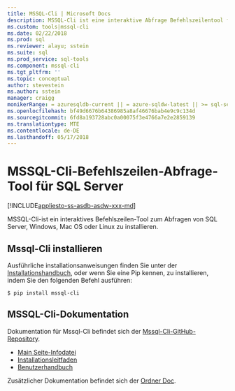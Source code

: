 ```yaml
---
title: MSSQL-Cli | Microsoft Docs
description: MSSQL-Cli ist eine interaktive Abfrage Befehlszeilentool für SQL Server, die auf Windows, Mac OS oder Linux ausgeführt wird.
ms.custom: tools|mssql-cli
ms.date: 02/22/2018
ms.prod: sql
ms.reviewer: alayu; sstein
ms.suite: sql
ms.prod_service: sql-tools
ms.component: mssql-cli
ms.tgt_pltfrm: ''
ms.topic: conceptual
author: stevestein
ms.author: sstein
manager: craigg
monikerRange: = azuresqldb-current || = azure-sqldw-latest || >= sql-server-2016 || = sqlallproducts-allversions
ms.openlocfilehash: bf49d6676b64386985a8af46676bab4e9c9c134d
ms.sourcegitcommit: 6fd8a193728abc0a00075f3e4766a7e2e2859139
ms.translationtype: MTE
ms.contentlocale: de-DE
ms.lasthandoff: 05/17/2018
---
```

# <a name="mssql-cli-command-line-query-tool-for-sql-server"></a>MSSQL-Cli-Befehlszeilen-Abfrage-Tool für SQL Server
[!INCLUDE[appliesto-ss-asdb-asdw-xxx-md](../includes/appliesto-ss-asdb-asdw-xxx-md.md)]

MSSQL-Cli-ist ein interaktives Befehlszeilen-Tool zum Abfragen von SQL Server, Windows, Mac OS oder Linux zu installieren.

## <a name="install-mssql-cli"></a>Mssql-Cli installieren

Ausführliche installationsanweisungen finden Sie unter der [Installationshandbuch](https://github.com/dbcli/mssql-cli/blob/master/doc/installation_guide.md), oder wenn Sie eine Pip kennen, zu installieren, indem Sie den folgenden Befehl ausführen:

```$ pip install mssql-cli```

## <a name="mssql-cli-documentation"></a>MSSQL-Cli-Dokumentation

Dokumentation für Mssql-Cli befindet sich der [Mssql-Cli-GitHub-Repository](https://github.com/dbcli/mssql-cli).

- [Main Seite-Infodatei](https://github.com/dbcli/mssql-cli)
- [Installationsleitfaden](https://github.com/dbcli/mssql-cli/blob/master/doc/installation_guide.md)
- [Benutzerhandbuch](https://github.com/dbcli/mssql-cli/blob/master/doc/usage_guide.md)

Zusätzlicher Dokumentation befindet sich der [Ordner Doc](https://github.com/dbcli/mssql-cli/tree/master/doc).



  
